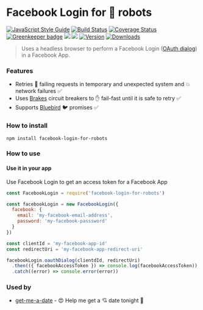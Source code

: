 # Facebook Login for 🤖 robots

[![JavaScript Style Guide](https://img.shields.io/badge/code%20style-standard-brightgreen.svg)](http://standardjs.com/)
[![Build Status](https://travis-ci.org/hfreire/facebook-login-for-robots.svg?branch=master)](https://travis-ci.org/hfreire/facebook-login-for-robots)
[![Coverage Status](https://coveralls.io/repos/github/hfreire/facebook-login-for-robots/badge.svg?branch=master)](https://coveralls.io/github/hfreire/facebook-login-for-robots?branch=master)
[![Greenkeeper badge](https://badges.greenkeeper.io/hfreire/facebook-login-for-robots.svg)](https://greenkeeper.io/)
[![](https://img.shields.io/github/release/hfreire/facebook-login-for-robots.svg)](https://github.com/hfreire/facebook-login-for-robots/releases)
[![](https://img.shields.io/badge/license-MIT-blue.svg)](LICENSE)
[![Version](https://img.shields.io/npm/v/facebook-login-for-robots.svg)](https://www.npmjs.com/package/facebook-login-for-robots)
[![Downloads](https://img.shields.io/npm/dt/facebook-login-for-robots.svg)](https://www.npmjs.com/package/facebook-login-for-robots) 

> Uses a headless browser to perform a Facebook Login ([OAuth dialog](https://developers.facebook.com/docs/facebook-login/manually-build-a-login-flow)) in a Facebook App.

### Features
* Retries :shit: failing requests in temporary and unexpected system and :boom: network failures :white_check_mark:
* Uses [Brakes](https://github.com/awolden/brakes) circuit breakers to :hand: fail-fast until it is safe to retry :white_check_mark: 
* Supports [Bluebird](https://github.com/petkaantonov/bluebird) :bird: promises :white_check_mark:

### How to install
```
npm install facebook-login-for-robots
```

### How to use

#### Use it in your app
Use Facebook Login to get an access token for a Facebook App
```javascript
const FacebookLogin = require('facebook-login-for-robots')

const facebookLogin = new FacebookLogin({
  facebook: {
    email: 'my-facebook-email-address', 
    password: 'my-facebook-passsword'
  }
})

const clientId = 'my-facebook-app-id'
const redirectUri = 'my-facebook-app-redirect-uri'

facebookLogin.oauthDialog(clientdId, redirectUri)
  .then(({ facebookAccessToken }) => console.log(facebookAccessToken))
  .catch((error) => console.error(error))
```

### Used by
* [get-me-a-date](https://github.com/hfreire/get-me-a-date) - :heart_eyes: Help me get a :cupid: date tonight :first_quarter_moon_with_face:
